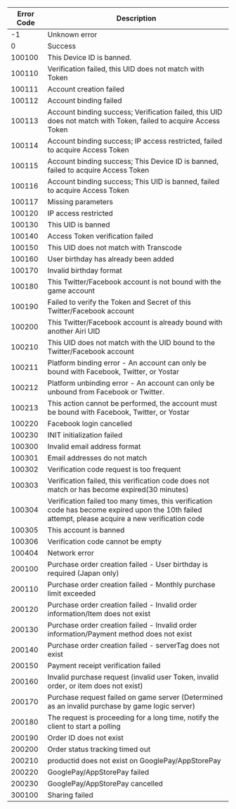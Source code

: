 | Error Code | Description | 
| ------ | ------ | 
| -1 | Unknown error | 
| 0 | Success | 
| 100100 | This Device ID is banned. | 
| 100110 | Verification failed, this UID does not match with Token | 
| 100111 | Account creation failed | 
| 100112 | Account binding failed | 
| 100113 | Account binding success; Verification failed, this UID does not match with Token, failed to acquire Access Token | 
| 100114 | Account binding success; IP access restricted, failed to acquire Access Token | 
| 100115 | Account binding success; This Device ID is banned, failed to acquire Access Token | 
| 100116 | Account binding success; This UID is banned, failed to acquire Access Token | 
| 100117 | Missing parameters | 
| 100120 | IP access restricted | 
| 100130 | This UID is banned | 
| 100140 | Access Token verification failed |
| 100150 | This UID does not match with Transcode |
| 100160 | User birthday has already been added |
| 100170 | Invalid birthday format |
| 100180 | This Twitter/Facebook account is not bound with the game account |
| 100190 | Failed to verify the Token and Secret of this Twitter/Facebook account |
| 100200 | This Twitter/Facebook account is already bound with another Airi UID |
| 100210 | This UID does not match with the UID bound to the Twitter/Facebook account |
| 100211 | Platform binding error - An account can only be bound with Facebook, Twitter, or Yostar |
| 100212 | Platform unbinding error - An account can only be unbound from Facebook or Twitter. |
| 100213 | This action cannot be performed, the account must be bound with Facebook, Twitter, or Yostar |
| 100220 | Facebook login cancelled |
| 100230 | INIT initialization failed |
| 100300 | Invalid email address format |
| 100301 | Email addresses do not match |
| 100302 | Verification code request is too frequent |
| 100303 | Verification failed, this verification code does not match or has become expired(30 minutes) |
| 100304 | Verification failed too many times, this verification code has become expired upon the 10th failed attempt, please acquire a new verification code |
| 100305 | This account is banned |
| 100306 | Verification code cannot be empty |
| 100404 | Network error |
| 200100 | Purchase order creation failed - User birthday is required (Japan only) |
| 200110 | Purchase order creation failed - Monthly purchase limit exceeded |
| 200120 | Purchase order creation failed - Invalid order information/Item does not exist |
| 200130 | Purchase order creation failed - Invalid order information/Payment method does not exist |
| 200140 | Purchase order creation failed - serverTag does not exist |
| 200150 | Payment receipt verification failed |
| 200160 | Invalid purchase request (invalid user Token, invalid order, or item does not exist) |
| 200170 | Purchase request failed on game server (Determined as an invalid purchase by game logic server) |
| 200180 | The request is proceeding for a long time, notify the client to start a polling |
| 200190 | Order ID does not exist |
| 200200 | Order status tracking timed out |
| 200210 | productid does not exist on GooglePay/AppStorePay |
| 200220 | GooglePay/AppStorePay failed |
| 200230 | GooglePay/AppStorePay cancelled |
| 300100 | Sharing failed |















